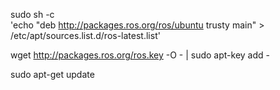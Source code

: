 sudo sh -c \
'echo "deb http://packages.ros.org/ros/ubuntu trusty main" > \
/etc/apt/sources.list.d/ros-latest.list'

wget http://packages.ros.org/ros.key -O - | sudo apt-key add -

sudo apt-get update
